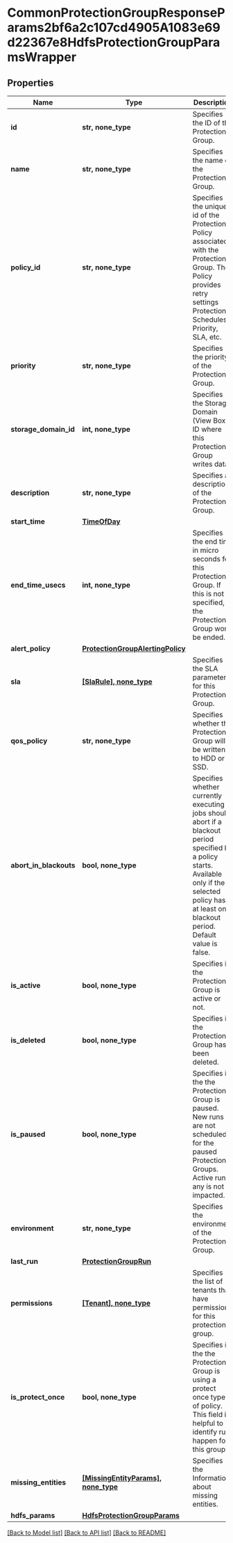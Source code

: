 # CommonProtectionGroupResponseParams2bf6a2c107cd4905A1083e69d22367e8HdfsProtectionGroupParamsWrapper


## Properties
Name | Type | Description | Notes
------------ | ------------- | ------------- | -------------
**id** | **str, none_type** | Specifies the ID of the Protection Group. | [optional] 
**name** | **str, none_type** | Specifies the name of the Protection Group. | [optional] 
**policy_id** | **str, none_type** | Specifies the unique id of the Protection Policy associated with the Protection Group. The Policy provides retry settings Protection Schedules, Priority, SLA, etc. | [optional] 
**priority** | **str, none_type** | Specifies the priority of the Protection Group. | [optional] 
**storage_domain_id** | **int, none_type** | Specifies the Storage Domain (View Box) ID where this Protection Group writes data. | [optional] 
**description** | **str, none_type** | Specifies a description of the Protection Group. | [optional] 
**start_time** | [**TimeOfDay**](TimeOfDay.md) |  | [optional] 
**end_time_usecs** | **int, none_type** | Specifies the end time in micro seconds for this Protection Group. If this is not specified, the Protection Group won&#39;t be ended. | [optional] 
**alert_policy** | [**ProtectionGroupAlertingPolicy**](ProtectionGroupAlertingPolicy.md) |  | [optional] 
**sla** | [**[SlaRule], none_type**](SlaRule.md) | Specifies the SLA parameters for this Protection Group. | [optional] 
**qos_policy** | **str, none_type** | Specifies whether the Protection Group will be written to HDD or SSD. | [optional] 
**abort_in_blackouts** | **bool, none_type** | Specifies whether currently executing jobs should abort if a blackout period specified by a policy starts. Available only if the selected policy has at least one blackout period. Default value is false. | [optional] 
**is_active** | **bool, none_type** | Specifies if the Protection Group is active or not. | [optional] 
**is_deleted** | **bool, none_type** | Specifies if the Protection Group has been deleted. | [optional] 
**is_paused** | **bool, none_type** | Specifies if the the Protection Group is paused. New runs are not scheduled for the paused Protection Groups. Active run if any is not impacted. | [optional] 
**environment** | **str, none_type** | Specifies the environment of the Protection Group. | [optional] 
**last_run** | [**ProtectionGroupRun**](ProtectionGroupRun.md) |  | [optional] 
**permissions** | [**[Tenant], none_type**](Tenant.md) | Specifies the list of tenants that have permissions for this protection group. | [optional] 
**is_protect_once** | **bool, none_type** | Specifies if the the Protection Group is using a protect once type of policy. This field is helpful to identify run happen for this group. | [optional] 
**missing_entities** | [**[MissingEntityParams], none_type**](MissingEntityParams.md) | Specifies the Information about missing entities. | [optional] 
**hdfs_params** | [**HdfsProtectionGroupParams**](HdfsProtectionGroupParams.md) |  | [optional] 

[[Back to Model list]](../README.md#documentation-for-models) [[Back to API list]](../README.md#documentation-for-api-endpoints) [[Back to README]](../README.md)


